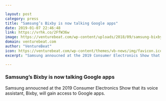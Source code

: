 ```yaml
---

layout: post
category: press
title: "Samsung’s Bixby is now talking Google apps"
date: 2019-01-07 22:46:48
link: https://vrhk.co/2FfW36w
image: https://venturebeat.com/wp-content/uploads/2018/09/samsung-bixby.png?w=1200&strip=all
domain: venturebeat.com
author: "VentureBeat"
icon: https://venturebeat.com/wp-content/themes/vb-news/img/favicon.ico
excerpt: "Samsung annoucned at the 2019 Consumer Electronics Show that its voice assistant, Bixby, will gain access to Google apps."

---
```


### Samsung’s Bixby is now talking Google apps

Samsung annoucned at the 2019 Consumer Electronics Show that its voice assistant, Bixby, will gain access to Google apps.